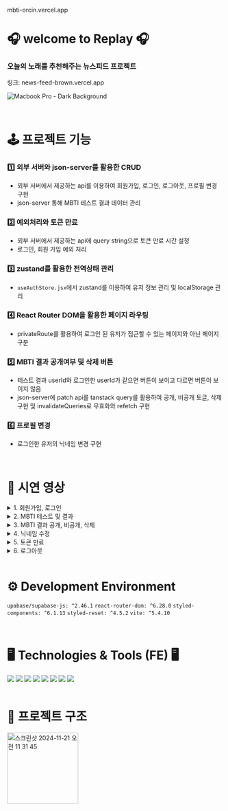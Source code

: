 mbti-orcin.vercel.app
# 🎧 welcome to Replay 🎧

### 오늘의 노래를 추천해주는 뉴스피드 프로젝트 
링크: news-feed-brown.vercel.app

![Macbook Pro - Dark Background](![image](https://github.com/user-attachments/assets/372abf9a-b654-4c9c-bdca-cbca3c10fad0))

<br/>

# 🕹️ 프로젝트 기능
### 1️⃣ 외부 서버와 json-server를 활용한 CRUD
- 외부 서버에서 제공하는 api를 이용하여 회원가입, 로그인, 로그아웃, 프로필 변경 구현
- json-server 통해 MBTI 테스트 결과 데이터 관리
  
### 2️⃣ 예외처리와 토큰 만료
- 외부 서버에서 제공하는 api에 query string으로 토큰 만료 시간 설정
- 로그인, 회원 가입 예외 처리
  
### 3️⃣ zustand를 활용한 전역상태 관리
- `useAuthStore.jsx`에서 zustand를 이용하여 유저 정보 관리 및 localStorage 관리

### 4️⃣ React Router DOM을 활용한 페이지 라우팅
- privateRoute를 활용하여 로그인 된 유저가 접근할 수 있는 페이지와 아닌 페이지 구분
  
### 5️⃣ MBTI 결과 공개여부 및 삭제 버튼
- 테스트 결과 userId와 로그인한 userId가 같으면 버튼이 보이고 다르면 버튼이 보이지 않음
- json-server에 patch api를 tanstack query를 활용하여 공개, 비공개 토글, 삭제 구현 및 invalidateQueries로 무효화와 refetch 구현

### 6️⃣ 프로필 변경
- 로그인한 유저의 닉네임 변경 구현

<br/>

# 🎥 시연 영상
<details>
<summary>1. 회원가입, 로그인</summary>
<div markdown="1">

https://github.com/user-attachments/assets/cc378108-1e11-454e-b5db-6dfcf77a7ff9

</div>
</details>
<details>
<summary>2. MBTI 테스트 및 결과</summary>
<div markdown="1">
  
https://github.com/user-attachments/assets/6553e8d8-80c4-442a-b84f-2ff60b928a1a

</div>
</details>
<details>
<summary>3. MBTI 결과 공개, 비공개, 삭제</summary>
<div markdown="1">

https://github.com/user-attachments/assets/0498b9fe-37b0-40eb-917a-b9baa00457fe

https://github.com/user-attachments/assets/60b33637-3c75-49c0-bba1-bfbef93459ce


</div>
</details>
<details>
<summary>4. 닉네임 수정</summary>
<div markdown="1">

https://github.com/user-attachments/assets/ec9b4898-3a79-422a-92a9-8c43c6e2a803

</div>
</details>
<details>
<summary>5. 토큰 만료</summary>
<div markdown="1">

https://github.com/user-attachments/assets/c30ff24f-a152-4e23-a7a4-8e645b020853

</div>
</details>
<details>
<summary>6. 로그아웃</summary>
<div markdown="1">

https://github.com/user-attachments/assets/260b8731-fc27-444f-bf4c-4251b96d80e4

</div>
</details>

<br />

# ⚙️ Development Environment
`upabase/supabase-js: ^2.46.1` `react-router-dom: ^6.28.0` `styled-components: ^6.1.13` `styled-reset: ^4.5.2` `vite: ^5.4.10`

<br/>

# 🖥️ Technologies & Tools (FE) 🖥️
<div>
<img src="https://img.shields.io/badge/Javascript-F7DF1E?style=flat&logo=Javascript&logoColor=white" />
<img src="https://img.shields.io/badge/React-61DAFB?style=flat&logo=React&logoColor=white" />

<img src="https://img.shields.io/badge/Vercel-000000?style=flat-square&logo=Vercel&logoColor=white"/>
<img src="https://img.shields.io/badge/Git-F05032?style=flat-square&logo=git&logoColor=white"/>
<img src="https://img.shields.io/badge/Github-181717?style=flat-square&logo=github&logoColor=white"/>
<img src="https://img.shields.io/badge/Notion-000000?style=flat-square&logo=Notion&logoColor=white"/>
<img src="https://img.shields.io/badge/Slack-4A154B?style=flat-square&logo=Slack&logoColor=white"/>
<img src="https://img.shields.io/badge/Figma-F24E1E?style=flat-square&logo=Figma&logoColor=white"/>
</div>

<br/>

# 🌳 프로젝트 구조
<img width="166" alt="스크린샷 2024-11-21 오전 11 31 45" src="https://github.com/user-attachments/assets/40302776-ddea-428d-835c-3a09e512a989">


